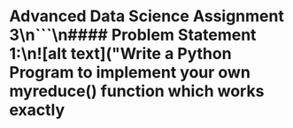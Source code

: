 # Advanced Data Science Assignment 3\n```\n#### Problem Statement​ ​1:\n![alt text]("Write a Python Program to implement your own myreduce() function which works exactly 